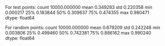 For test points:
count    10000.000000
mean         0.349283
std          0.220358
min          0.000217
25%          0.183844
50%          0.309637
75%          0.474355
max          0.980471
dtype: float64

For random points:
count    10000.000000
mean         0.679209
std          0.242248
min          0.003806
25%          0.499460
50%          0.742381
75%          0.886162
max          0.990240
dtype: float64
